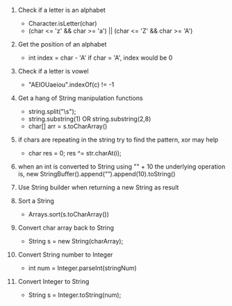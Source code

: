 1. Check if a letter is an alphabet
    - Character.isLetter(char)
    - (char <= 'z' && char >= 'a') || (char <= 'Z' && char >= 'A')
  
2. Get the position of an alphabet
    - int index = char - 'A'
    if char = 'A', index would be 0
  
3. Check if a letter is vowel
    - "AEIOUaeiou".indexOf(c) != -1
  
4. Get a hang of String manipulation functions
    - string.split("\\s");
    - string.substring(1) OR string.substring(2,8)
    - char[] arr = s.toCharArray()
  
5. if chars are repeating in the string try to find the pattern, xor may help
    - char res = 0; 
    res ^= str.charAt(i); 
   
6. when an int is converted to String using "" + 10 the underlying operation is,
    new StringBuffer().append(“”).append(10).toString()
    
7. Use String builder when returning a new String as result

8. Sort a String
   - Arrays.sort(s.toCharArray())
   
9. Convert char array back to String
    - String s = new String(charArray);
    
10. Convert String number to Integer
    - int num = Integer.parseInt(stringNum)
    
11. Convert Integer to String
    - String s = Integer.toString(num);
